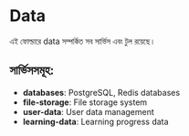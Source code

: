 # Data

এই ফোল্ডারে data সম্পর্কিত সব সার্ভিস এবং টুল রয়েছে।

## সার্ভিসসমূহ:
- **databases**: PostgreSQL, Redis databases
- **file-storage**: File storage system
- **user-data**: User data management
- **learning-data**: Learning progress data
